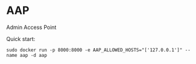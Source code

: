 # AAP
Admin Access Point


Quick start:

```shell
sudo docker run -p 8000:8000 -e AAP_ALLOWED_HOSTS="['127.0.0.1']" --name aap -d aap
```